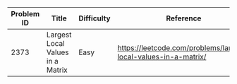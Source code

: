 | Problem ID | Title | Difficulty | Reference
| --- | --- | --- | ---
| 2373 | Largest Local Values in a Matrix | Easy | https://leetcode.com/problems/largest-local-values-in-a-matrix/
